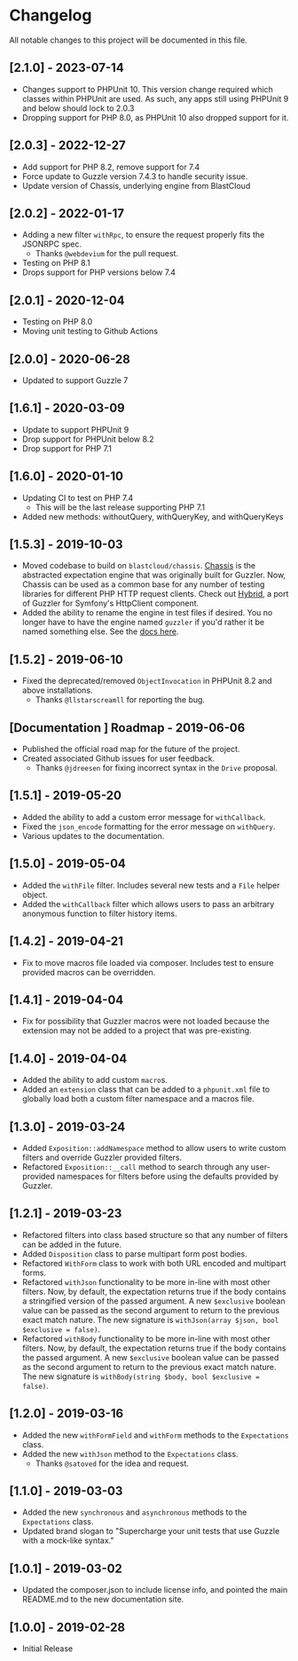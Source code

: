 # Changelog
All notable changes to this project will be documented in this file.

## [2.1.0] - 2023-07-14
- Changes support to PHPUnit 10. This version change required which classes within PHPUnit are used. As such, any apps still using PHPUnit 9 and below should lock to 2.0.3
- Dropping support for PHP 8.0, as PHPUnit 10 also dropped support for it.

## [2.0.3] - 2022-12-27
- Add support for PHP 8.2, remove support for 7.4
- Force update to Guzzle version 7.4.3 to handle security issue.
- Update version of Chassis, underlying engine from BlastCloud

## [2.0.2] - 2022-01-17
- Adding a new filter `withRpc`, to ensure the request properly fits the JSONRPC spec.
  - Thanks `@webdevium` for the pull request.
- Testing on PHP 8.1
- Drops support for PHP versions below 7.4

## [2.0.1] - 2020-12-04
- Testing on PHP 8.0
- Moving unit testing to Github Actions

## [2.0.0] - 2020-06-28
- Updated to support Guzzle 7

## [1.6.1] - 2020-03-09
- Update to support PHPUnit 9
- Drop support for PHPUnit below 8.2
- Drop support for PHP 7.1

## [1.6.0] - 2020-01-10
- Updating CI to test on PHP 7.4
  - This will be the last release supporting PHP 7.1
- Added new methods: withoutQuery, withQueryKey, and withQueryKeys

## [1.5.3] - 2019-10-03
- Moved codebase to build on `blastcloud/chassis`. [Chassis](https://github.com/blastcloud/guzzler) is the abstracted expectation engine that was originally built for Guzzler. Now, Chassis can be used as a common base for any number of testing libraries for different PHP HTTP request clients. Check out [Hybrid](https://hybrid.guzzler.dev), a port of Guzzler for Symfony's HttpClient component.
- Added the ability to rename the engine in test files if desired. You no longer have to have the engine named `guzzler` if you'd rather it be named something else. See the [docs here](https://guzzler.dev/getting-started/#custom-engine-name).

## [1.5.2] - 2019-06-10
- Fixed the deprecated/removed `ObjectInvocation` in PHPUnit 8.2 and above installations.
  - Thanks `@llstarscreamll` for reporting the bug.

## [Documentation ] Roadmap - 2019-06-06
- Published the official road map for the future of the project.
- Created associated Github issues for user feedback.
    - Thanks `@jdreesen` for fixing incorrect syntax in the `Drive` proposal.

## [1.5.1] - 2019-05-20
- Added the ability to add a custom error message for `withCallback`.
- Fixed the `json_encode` formatting for the error message on `withQuery`.
- Various updates to the documentation. 

## [1.5.0] - 2019-05-04
- Added the `withFile` filter. Includes several new tests and a `File` helper object.
- Added the `withCallback` filter which allows users to pass an arbitrary anonymous function to filter history items.

## [1.4.2] - 2019-04-21
- Fix to move macros file loaded via composer. Includes test to ensure provided macros can be overridden.

## [1.4.1] - 2019-04-04
- Fix for possibility that Guzzler macros were not loaded because the extension may not be added to a project that was pre-existing.

## [1.4.0] - 2019-04-04
- Added the ability to add custom `macro`s.
- Added an `extension` class that can be added to a `phpunit.xml` file to globally load both a custom filter namespace and a macros file.

## [1.3.0] - 2019-03-24
- Added `Exposition::addNamespace` method to allow users to write custom filters and override Guzzler provided filters.
- Refactored `Exposition::__call` method to search through any user-provided namespaces for filters before using the defaults provided by Guzzler.

## [1.2.1] - 2019-03-23
- Refactored filters into class based structure so that any number of filters can be added in the future.
- Added `Disposition` class to parse multipart form post bodies.
- Refactored `WithForm` class to work with both URL encoded and multipart forms.
- Refactored `withJson` functionality to be more in-line with most other filters. Now, by default, the expectation returns true if the body contains a stringified version of the passed argument. A new `$exclusive` boolean value can be passed as the second argument to return to the previous exact match nature. The new signature is `withJson(array $json, bool $exclusive = false)`.
- Refactored `withBody` functionality to be more in-line with most other filters. Now, by default, the expectation returns true if the body contains the passed argument. A new `$exclusive` boolean value can be passed as the second argument to return to the previous exact match nature. The new signature is `withBody(string $body, bool $exclusive = false)`.

## [1.2.0] - 2019-03-16
- Added the new `withFormField` and `withForm` methods to the `Expectations` class.
- Added the new `withJson` method to the `Expectations` class.
    - Thanks `@satoved` for the idea and request.

## [1.1.0] - 2019-03-03
- Added the new `synchronous` and `asynchronous` methods to the `Expectations` class.
- Updated brand slogan to "Supercharge your unit tests that use Guzzle with a mock-like syntax."

## [1.0.1] - 2019-03-02
- Updated the composer.json to include license info, and pointed the main README.md to the new documentation site.

## [1.0.0] - 2019-02-28
- Initial Release

